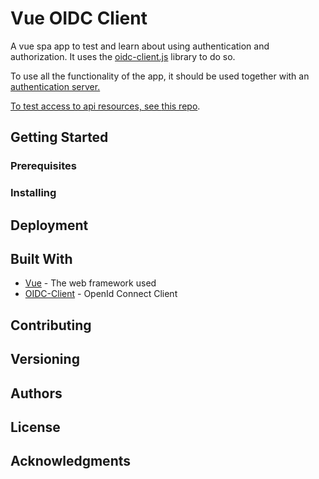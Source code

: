 # Vue OIDC Client

A vue spa app to test and learn about using authentication and authorization. It uses the <a href="https://github.com/IdentityModel/oidc-client-js">oidc-client.js</a> library to do so.

To use all the functionality of the app, it should be used together with an <a href="https://github.com/latsic/idServer.git">authentication server.

To test access to api resources, see <a href="https://github.com/latsic/idApi1.git">this repo</a>.


## Getting Started

### Prerequisites

### Installing

## Deployment

## Built With

* [Vue](https://vuejs.org/) - The web framework used
* [OIDC-Client](https://github.com/IdentityModel/oidc-client-js) - OpenId Connect Client

## Contributing

## Versioning

## Authors

## License

## Acknowledgments

